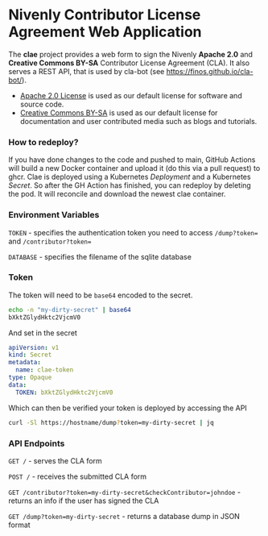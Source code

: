 Nivenly Contributor License Agreement Web Application
====

The **clae** project provides a web form to sign the Nivenly **Apache 2.0** and **Creative Commons BY-SA** Contributor License Agreement (CLA). It also serves a REST API, that is used by cla-bot (see https://finos.github.io/cla-bot/).

 - [Apache 2.0 License](https://www.apache.org/licenses/LICENSE-2.0) is used as our default license for software and source code.
 - [Creative Commons BY-SA](https://creativecommons.org/licenses/by-sa/4.0/) is used as our default license for documentation and user contributed media such as blogs and tutorials.

### How to redeploy?

If you have done changes to the code and pushed to main, GitHub Actions will build a new Docker container and upload it (do this via a pull request) to ghcr. Clae is deployed using a Kubernetes *Deployment* and a Kubernetes *Secret*. So after the GH Action has finished, you can redeploy by deleting the pod. It will reconcile and download the newest clae container.

### Environment Variables

`TOKEN` - specifies the authentication token you need to access `/dump?token=` and `/contributor?token=` 

`DATABASE` - specifies the filename of the sqlite database

### Token 

The token will need to be `base64` encoded to the secret. 

```bash 
echo -n "my-dirty-secret" | base64 
bXktZGlydHktc2VjcmV0
```

And set in the secret

```yaml 
apiVersion: v1
kind: Secret
metadata:
  name: clae-token
type: Opaque
data:
  TOKEN: bXktZGlydHktc2VjcmV0
```

Which can then be verified your token is deployed by accessing the API

```bash
curl -Sl https://hostname/dump?token=my-dirty-secret | jq
```

### API Endpoints

`GET /` - serves the CLA form

`POST /` - receives the submitted CLA form

`GET /contributor?token=my-dirty-secret&checkContributor=johndoe` - returns an info if the user has signed the CLA

 `GET /dump?token=my-dirty-secret` - returns a database dump in JSON format
